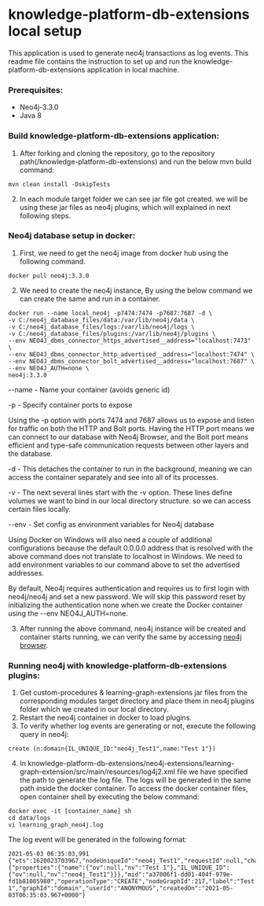 # knowledge-platform-db-extensions local setup
This application is used to generate neo4j transactions as log events. This readme file contains the instruction to set up and run the knowledge-platform-db-extensions application in local machine.
### Prerequisites:
* Neo4j-3.3.0
* Java 8
### Build knowledge-platform-db-extensions application:
1. After forking and cloning the repository, go to the repository path(/knowledge-platform-db-extensions) and run the below mvn build command:
```shell
mvn clean install -DskipTests
```
2. In each module target folder we can see jar file got created. we will be using these jar files as neo4j plugins, which will explained in next following steps.
### Neo4j database setup in docker:
1. First, we need to get the neo4j image from docker hub using the following command.
```shell
docker pull neo4j:3.3.0 
```
2. We need to create the neo4j instance, By using the below command we can create the same and run in a container.
```shell
docker run --name local_neo4j -p7474:7474 -p7687:7687 -d \
-v C:/neo4j_database_files/data:/var/lib/neo4j/data \
-v C:/neo4j_database_files/logs:/var/lib/neo4j/logs \
-v C:/neo4j_database_files/plugins:/var/lib/neo4j/plugins \
--env NEO4J_dbms_connector_https_advertised__address="localhost:7473" \
--env NEO4J_dbms_connector_http_advertised__address="localhost:7474" \
--env NEO4J_dbms_connector_bolt_advertised__address="localhost:7687" \
--env NEO4J_AUTH=none \
neo4j:3.3.0
```
--name -  Name your container (avoids generic id)

-p - Specify container ports to expose

Using the -p option with ports 7474 and 7687 allows us to expose and listen for traffic on both the HTTP and Bolt ports. Having the HTTP port means we can connect to our database with Neo4j Browser, and the Bolt port means efficient and type-safe communication requests between other layers and the database.

-d - This detaches the container to run in the background, meaning we can access the container separately and see into all of its processes.

-v - The next several lines start with the -v option. These lines define volumes we want to bind in our local directory structure. so we can access certain files locally.

--env - Set config as environment variables for Neo4j database

Using Docker on Windows will also need a couple of additional configurations because the default 0.0.0.0 address that is resolved with the above command does not translate to localhost in Windows. We need to add environment variables to our command above to set the advertised addresses.

By default, Neo4j requires authentication and requires us to first login with neo4j/neo4j and set a new password. We will skip this password reset by initializing the authentication none when we create the Docker container using the --env NEO4J_AUTH=none.

3. After running the above command, neo4j instance will be created and container starts running, we can verify the same by accessing [neo4j browser](http://localhost:7474/browser).

### Running neo4j with knowledge-platform-db-extensions plugins:
1. Get custom-procedures & learning-graph-extensions jar files from the corresponding modules target directory and place them in neo4j plugins folder which we created in our local directory.
2. Restart the neo4j container in docker to load plugins.
3. To verify whether log events are generating or not, execute the following query in neo4j:
```cql
create (n:domain{IL_UNIQUE_ID:"neo4j_Test1",name:"Test 1"})
```
4. In knowledge-platform-db-extensions/neo4j-extensions/learning-graph-extension/src/main/resources/log4j2.xml file we have specified the path to generate the log file. The logs will be generated in the same path inside the docker container. To access the docker container files, open container shell by executing the below command:
```shell
docker exec -it [container_name] sh
cd data/logs
vi learning_graph_neo4j.log
```
The log event will be generated in the following format:
```log
2021-05-03 06:35:03,991 {"ets":1620023703967,"nodeUniqueId":"neo4j_Test1","requestId":null,"channel":null,"transactionData":{"properties":{"name":{"ov":null,"nv":"Test 1"},"IL_UNIQUE_ID":{"ov":null,"nv":"neo4j_Test1"}}},"mid":"a37006f1-dd01-404f-979e-fd1b81085980","operationType":"CREATE","nodeGraphId":217,"label":"Test 1","graphId":"domain","userId":"ANONYMOUS","createdOn":"2021-05-03T06:35:03.967+0000"}
```
